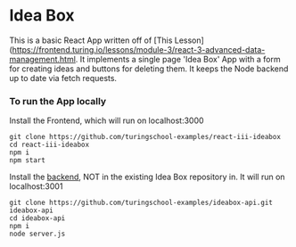 # Idea Box

This is a basic React App written off of [This Lesson](https://frontend.turing.io/lessons/module-3/react-3-advanced-data-management.html. It implements a single page 'Idea Box' App with a form for creating ideas and buttons for deleting them. It keeps the Node backend up to date via fetch requests.

### To run the App locally
Install the Frontend, which will run on localhost:3000
```
git clone https://github.com/turingschool-examples/react-iii-ideabox
cd react-iii-ideabox
npm i
npm start
```
Install the [backend](https://github.com/turingschool-examples/ideabox-api), NOT in the existing Idea Box repository in. It will run on localhost:3001 
```
git clone https://github.com/turingschool-examples/ideabox-api.git ideabox-api
cd ideabox-api
npm i
node server.js
```

